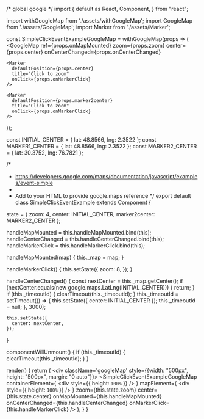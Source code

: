 /* global google */
import {
  default as React,
  Component,
} from "react";


import withGoogleMap from './assets/withGoogleMap';
import GoogleMap from './assets/GoogleMap';
import Marker from './assets/Marker';

const SimpleClickEventExampleGoogleMap = withGoogleMap(props => (
  <GoogleMap
    ref={props.onMapMounted}
    zoom={props.zoom}
    center={props.center}
    onCenterChanged={props.onCenterChanged}
  >
    <Marker
      defaultPosition={props.center}
      title="Click to zoom"
      onClick={props.onMarkerClick}
    />

    <Marker
      defaultPosition={props.marker2center}
      title="Click to zoom"
      onClick={props.onMarkerClick}
    />



  </GoogleMap>
));

const INITIAL_CENTER = { lat: 48.8566, lng: 2.3522 };
const MARKER1_CENTER = { lat: 48.8566, lng: 2.3522 };
const MARKER2_CENTER = { lat: 30.3752, lng: 76.7821 };

/*
 * https://developers.google.com/maps/documentation/javascript/examples/event-simple
 *
 * Add <script src="https://maps.googleapis.com/maps/api/js"></script> to your HTML to provide google.maps reference
 */
export default class SimpleClickEventExample extends Component {



  state = {
    zoom: 4,
    center: INITIAL_CENTER,
    marker2center: MARKER2_CENTER
  };

  handleMapMounted = this.handleMapMounted.bind(this);
  handleCenterChanged = this.handleCenterChanged.bind(this);
  handleMarkerClick = this.handleMarkerClick.bind(this);

  handleMapMounted(map) {
    this._map = map;
  }

  handleMarkerClick() {
    this.setState({
      zoom: 8,
    });
  }

  handleCenterChanged() {
    const nextCenter = this._map.getCenter();
    if (nextCenter.equals(new google.maps.LatLng(INITIAL_CENTER))) {
      return;
    }
    if (this._timeoutId) {
      clearTimeout(this._timeoutId);
    }
    this._timeoutId = setTimeout(() => {
      this.setState({ center: INITIAL_CENTER });
      this._timeoutId = null;
    }, 3000);

    this.setState({
      center: nextCenter,
    });
  }

  componentWillUnmount() {
    if (this._timeoutId) {
      clearTimeout(this._timeoutId);
    }
  }

  render() {
    return (
      <div className='googleMap' style={{width: "500px", height: "500px", margin: "0 auto"}}>
        <SimpleClickEventExampleGoogleMap
          containerElement={
            <div style={{ height: `100%` }} />
          }
          mapElement={
            <div style={{ height: `100%` }} />
          }
          zoom={this.state.zoom}
          center={this.state.center}
          onMapMounted={this.handleMapMounted}
          onCenterChanged={this.handleCenterChanged}
          onMarkerClick={this.handleMarkerClick}
        />
      </div>
    );
  }
}
